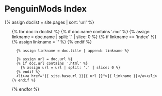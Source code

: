 # PenguinMods Index

{% assign doclist = site.pages | sort: 'url' %}

<ul>
  {% for doc in doclist %}
    {% if doc.name contains '.md' %}
      {% assign linkname = doc.name | split: '.' | slice: 0 %}
      {% if linkname == 'index' %}
        {% assign linkname = '' %}
      {% endif %}

      {% assign linkname = doc.title | append: linkname %}

      {% assign url = doc.url %}
      {% if doc.url contains '.html' %}
        {% assign url = url | split: '.' | slice: 0 %}
      {% endif %}
      <li><a href="{{ site.baseurl }}{{ url }}">{{ linkname }}</a></li>
    {% endif %}
  {% endfor %}
</ul>